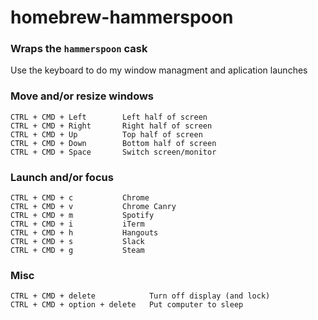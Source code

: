 # homebrew-hammerspoon
### Wraps the `hammerspoon` cask
Use the keyboard to do my window managment and aplication launches

### Move and/or resize windows
    CTRL + CMD + Left        Left half of screen
    CTRL + CMD + Right       Right half of screen
    CTRL + CMD + Up          Top half of screen
    CTRL + CMD + Down        Bottom half of screen
    CTRL + CMD + Space       Switch screen/monitor

### Launch and/or focus
    CTRL + CMD + c           Chrome
    CTRL + CMD + v           Chrome Canry
    CTRL + CMD + m           Spotify
    CTRL + CMD + i           iTerm
    CTRL + CMD + h           Hangouts
    CTRL + CMD + s           Slack
    CTRL + CMD + g           Steam

### Misc
    CTRL + CMD + delete            Turn off display (and lock)
    CTRL + CMD + option + delete   Put computer to sleep
